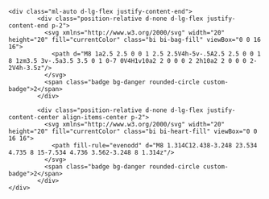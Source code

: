     <div class="ml-auto d-lg-flex justify-content-end">
            <div class="position-relative d-none d-lg-flex justify-content-end p-2">
              <svg xmlns="http://www.w3.org/2000/svg" width="20" height="20" fill="currentColor" class="bi bi-bag-fill" viewBox="0 0 16 16">
                <path d="M8 1a2.5 2.5 0 0 1 2.5 2.5V4h-5v-.5A2.5 2.5 0 0 1 8 1zm3.5 3v-.5a3.5 3.5 0 1 0-7 0V4H1v10a2 2 0 0 0 2 2h10a2 2 0 0 0 2-2V4h-3.5z"/>
              </svg>
              <span class="badge bg-danger rounded-circle custom-badge">2</span>
            </div>
  
            <div class="position-relative d-none d-lg-flex justify-content-center align-items-center p-2">
              <svg xmlns="http://www.w3.org/2000/svg" width="20" height="20" fill="currentColor" class="bi bi-heart-fill" viewBox="0 0 16 16">
                <path fill-rule="evenodd" d="M8 1.314C12.438-3.248 23.534 4.735 8 15-7.534 4.736 3.562-3.248 8 1.314z"/>
              </svg>
              <span class="badge bg-danger rounded-circle custom-badge">2</span>
            </div>
    </div>